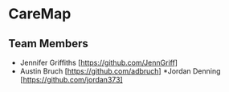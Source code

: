 # CareMap
## Team Members

* Jennifer Griffiths [https://github.com/JennGriff]
* Austin Bruch [https://github.com/adbruch]
*Jordan Denning [https://github.com/jordan373]
